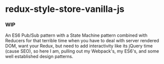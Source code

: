 # redux-style-store-vanilla-js

### WIP

An ES6 Pub/Sub pattern with a State Machine pattern combined with Reducers for that terrible time when you have to deal with server rendered DOM, want your Redux, but need to add interactivity like its jQuery time (cause SEO), so here I am, pulling out my Webpack's, my ES6's, and some well established design patterns.
